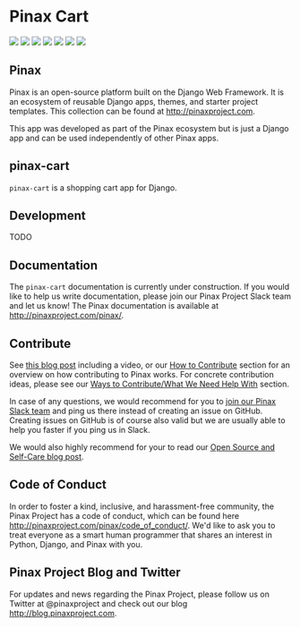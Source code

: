 Pinax Cart
==========

[![](http://slack.pinaxproject.com/badge.svg)](http://slack.pinaxproject.com/)
[![](https://img.shields.io/travis/pinax/pinax-cart.svg)](https://travis-ci.org/pinax/pinax-cart)
[![](https://img.shields.io/coveralls/pinax/pinax-cart.svg)](https://coveralls.io/r/pinax/pinax-cart)
[![](https://img.shields.io/pypi/dm/pinax-cart.svg)](https://pypi.python.org/pypi/pinax-cart/)
[![](https://img.shields.io/pypi/v/pinax-cart.svg)](https://pypi.python.org/pypi/pinax-cart/)
[![](https://img.shields.io/badge/license-MIT-blue.svg)](https://pypi.python.org/pypi/pinax-cart/)
[![](https://readthedocs.org/projects/pinax-cart/badge/?version=latest)](http://pinax-cart.readthedocs.org/en/latest/?badge=latest)


Pinax
-------

Pinax is an open-source platform built on the Django Web Framework. It is an ecosystem of reusable Django apps, themes, and starter project templates.
This collection can be found at http://pinaxproject.com.

This app was developed as part of the Pinax ecosystem but is just a Django app and can be used independently of other Pinax apps.


pinax-cart
-----------

`pinax-cart` is a shopping cart app for Django.


Development
------------

TODO


Documentation
---------------

The `pinax-cart` documentation is currently under construction. If you would like to help us write documentation, please join our Pinax Project Slack team and let us know! The Pinax documentation is available at http://pinaxproject.com/pinax/.


Contribute
----------------

See [this blog post](http://blog.pinaxproject.com/2016/02/26/recap-february-pinax-hangout/) including a video, or our [How to Contribute](http://pinaxproject.com/pinax/how_to_contribute/) section for an overview on how contributing to Pinax works. For concrete contribution ideas, please see our [Ways to Contribute/What We Need Help With](http://pinaxproject.com/pinax/ways_to_contribute/) section.

In case of any questions, we would recommend for you to [join our Pinax Slack team](http://slack.pinaxproject.com) and ping us there instead of creating an issue on GitHub. Creating issues on GitHub is of course also valid but we are usually able to help you faster if you ping us in Slack.

We would also highly recommend for your to read our [Open Source and Self-Care blog post](http://blog.pinaxproject.com/2016/01/19/open-source-and-self-care/).  


Code of Conduct
-----------------

In order to foster a kind, inclusive, and harassment-free community, the Pinax Project has a code of conduct, which can be found here http://pinaxproject.com/pinax/code_of_conduct/. We'd like to ask you to treat everyone as a smart human programmer that shares an interest in Python, Django, and Pinax with you.


Pinax Project Blog and Twitter
-------------------------------

For updates and news regarding the Pinax Project, please follow us on Twitter at @pinaxproject and check out our blog http://blog.pinaxproject.com.
